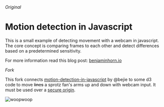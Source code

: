 _Original_

# Motion detection in Javascript

This is a small example of detecting movement with a webcam in javascript. The core concept is comparing frames to each other and detect differences based on a predetermined sensitivity.

For more information read this blog post: [benjaminhorn.io]

[benjaminhorn.io]:http://benjaminhorn.io/code/motion-detection-with-javascript-and-a-web-camera/

_Fork_

This fork connects [motion-detection-in-javascript](https://github.com/beije/motion-detection-in-javascript) by @bejie to some d3 code to move ~~lines~~ a sprotz fan's arms up and down with webcam input. It must be used over a [secure origin](https://sites.google.com/a/chromium.org/dev/Home/chromium-security/deprecating-powerful-features-on-insecure-origins).

![woopwoop](https://media.giphy.com/media/l4Ho5klpV8Te9rbJS/giphy.gif)
